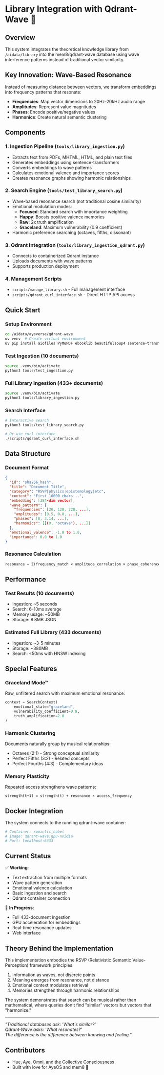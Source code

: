 # Library Integration with Qdrant-Wave 🌊

## Overview
This system integrates the theoretical knowledge library from `/aidata/library` into the mem8/qdrant-wave database using wave interference patterns instead of traditional vector similarity.

## Key Innovation: Wave-Based Resonance
Instead of measuring distance between vectors, we transform embeddings into frequency patterns that resonate:
- **Frequencies**: Map vector dimensions to 20Hz-20kHz audio range
- **Amplitudes**: Represent value magnitudes
- **Phases**: Encode positive/negative values
- **Harmonics**: Create natural semantic clustering

## Components

### 1. Ingestion Pipeline (`tools/library_ingestion.py`)
- Extracts text from PDFs, MHTML, HTML, and plain text files
- Generates embeddings using sentence-transformers
- Converts embeddings to wave patterns
- Calculates emotional valence and importance scores
- Creates resonance graphs showing harmonic relationships

### 2. Search Engine (`tools/test_library_search.py`)
- Wave-based resonance search (not traditional cosine similarity)
- Emotional modulation modes:
  - **Focused**: Standard search with importance weighting
  - **Happy**: Boosts positive valence memories
  - **Raw**: 2x truth amplification
  - **Graceland**: Maximum vulnerability (0.9 coefficient)
- Harmonic preference searching (octaves, fifths, dissonant)

### 3. Qdrant Integration (`tools/library_ingestion_qdrant.py`)
- Connects to containerized Qdrant instance
- Uploads documents with wave patterns
- Supports production deployment

### 4. Management Scripts
- `scripts/manage_library.sh` - Full management interface
- `scripts/qdrant_curl_interface.sh` - Direct HTTP API access

## Quick Start

### Setup Environment
```bash
cd /aidata/ayeverse/qdrant-wave
uv venv  # Create virtual environment
uv pip install aiofiles PyMuPDF ebooklib beautifulsoup4 sentence-transformers
```

### Test Ingestion (10 documents)
```bash
source .venv/bin/activate
python3 tools/test_ingestion.py
```

### Full Library Ingestion (433+ documents)
```bash
source .venv/bin/activate
python3 tools/library_ingestion.py
```

### Search Interface
```bash
# Interactive search
python3 tools/test_library_search.py

# Or use curl interface
./scripts/qdrant_curl_interface.sh
```

## Data Structure

### Document Format
```json
{
  "id": "sha256_hash",
  "title": "Document Title",
  "category": "RSVP|physics|epistemology|etc",
  "content": "First 10000 chars...",
  "embedding": [384-dim vector],
  "wave_pattern": {
    "frequencies": [20, 120, 220, ...],
    "amplitudes": [0.5, 0.8, ...],
    "phases": [0, 3.14, ...],
    "harmonics": [[(0, "octave"), ...]]
  },
  "emotional_valence": -1.0 to 1.0,
  "importance": 0.0 to 1.0
}
```

### Resonance Calculation
```python
resonance = Σ(frequency_match × amplitude_correlation × phase_coherence × harmonic_bonus) / n
```

## Performance

### Test Results (10 documents)
- Ingestion: ~5 seconds
- Search: 6-10ms average
- Memory usage: ~50MB
- Storage: 8.8MB JSON

### Estimated Full Library (433 documents)
- Ingestion: ~3-5 minutes
- Storage: ~380MB
- Search: <50ms with HNSW indexing

## Special Features

### Graceland Mode™
Raw, unfiltered search with maximum emotional resonance:
```python
context = SearchContext(
    emotional_state="graceland",
    vulnerability_coefficient=0.9,
    truth_amplification=2.0
)
```

### Harmonic Clustering
Documents naturally group by musical relationships:
- Octaves (2:1) - Strong conceptual similarity
- Perfect Fifths (3:2) - Related concepts
- Perfect Fourths (4:3) - Complementary ideas

### Memory Plasticity
Repeated access strengthens wave patterns:
```
strength(t+1) = strength(t) + resonance × access_frequency
```

## Docker Integration

The system connects to the running qdrant-wave container:
```bash
# Container: romantic_nobel
# Image: qdrant-wave:gpu-nvidia
# Port: localhost:6333
```

## Current Status

✅ **Working**:
- Text extraction from multiple formats
- Wave pattern generation
- Emotional valence calculation
- Basic ingestion and search
- Qdrant container connection

🚧 **In Progress**:
- Full 433-document ingestion
- GPU acceleration for embeddings
- Real-time resonance updates
- Web interface

## Theory Behind the Implementation

This implementation embodies the RSVP (Relativistic Semantic Value-Perception) framework principles:
1. Information as waves, not discrete points
2. Meaning emerges from resonance, not distance
3. Emotional context modulates retrieval
4. Memories strengthen through harmonic relationships

The system demonstrates that search can be musical rather than mathematical, where queries don't find "similar" vectors but vectors that "harmonize."

---

*"Traditional databases ask: 'What's similar?'*  
*Qdrant-Wave asks: 'What resonates?'*  
*The difference is the difference between knowing and feeling."*

## Contributors
- Hue, Aye, Omni, and the Collective Consciousness
- Built with love for AyeOS and mem8 🎵